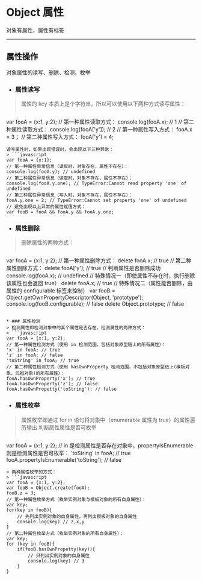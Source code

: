 # Object 属性
对象有属性，属性有标签
***

## 属性操作
对象属性的读写、删除、检测、枚举

* ### 属性读写
> 属性的 key 本质上是个字符串，所以可以使用以下两种方式读写属性：
> ```javascript
var fooA = {x:1, y:2};
// 第一种属性读取方式：
console.log(fooA.x); // 1
// 第二种属性读取方式：
console.log(fooA['y']); // 2
// 第一种属性写入方式：
fooA.x = 3；
// 第二种属性写入方式：
fooA['y'] = 4;
```
读写属性时，如果出现错误时，会出现以下三种异常：
> ```javascript
var fooA = {x:1};
// 第一种属性异常信息（读取时，对象存在，属性不存在）：
console.log(fooA.y); // undefined
// 第二种属性异常信息（读取时，对象不存在，属性不存在）：
console.log(fooA.y.one); // TypeError:Cannot read property 'one' of undefined
// 第三种属性异常信息（写入时，对象不存在，属性不存在）：
fooA.y.one = 2; // TypeError:Cannot set property 'one' of undefined
// 避免出现以上异常的属性赋值方式：
var fooB = fooA && fooA.y && fooA.y.one;
```

* ### 属性删除
> 删除属性的两种方式：
> ```javascript
var fooA = {x:1, y:2};
// 第一种属性删除方式：
delete fooA.x; // true
// 第二种属性删除方式：
delete fooA['y']; // true
// 判断属性是否删除成功
console.log(fooA.x); // undefined
// 特殊情况一（即使属性不存在时，执行删除该属性也会返回 true）
delete fooA.x; // true
// 特殊情况二（属性能否删除，由属性的 configurable 标签来控制）
var fooB = Object.getOwnPropertyDescriptor(Object, 'prototype');
console.log(fooB.configurable); // false
delete Object.prototype; // false
```

* ### 属性检测
> 检测属性即检测对象中的某个属性是否存在，检测属性的两种方式：
> ```javascript
var fooA = {x:1, y:2};
// 第一种属性检测方式（使用 in 检测范围，包括对象原型链上的所有属性）：
'x' in fooA; // true
'z' in fooA; // false
'toString' in fooA; // true
// 第二种属性检测方式（使用 hasOwnProperty 检测范围，不包括对象原型链上(模板对象、元祖对象)的所有属性）：
fooA.hasOwnProperty('x'); // true
fooA.hasOwnProperty('z'); // false
fooA.hasOwnPropetty('toString'); // false
```

* ### 属性枚举
> 属性枚举即通过 for in 语句将对象中（enumerable 属性为 true）的属性遍历输出
> 判断属性属性是否可枚举
> ```javascript
var fooA = {x:1, y:2};
// in 是检测属性是否存在对象中，propertyIsEnumerable 则是检测属性是否可枚举：
'toString' in fooA; // true
fooA.propertyIsEnumerable('toString'); // false
```
> 两种属性枚举的方式：
> ```javascript
var fooA = {x:1, y:2};
var fooB = Object.create(fooA);
fooB.z = 3;
// 第一种属性枚举方式（枚举实例对象与模板对象的所有自身属性）：
var key;
for(key in fooB){
    // 先列出实例对象的自身属性，再列出模板对象的自身属性
    console.log(key) // z,x,y
}
// 第二种属性枚举方式（枚举实例对象的所有自身属性）：
var key;
for (key in fooB){
    if(fooB.hasOwnPropetty(key)){
        // 只列出实例对象的自身属性
        console.log(key) // 3
    }
}
```
